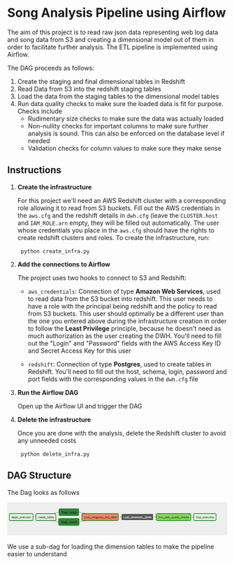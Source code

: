 # Song Analysis Pipeline using Airflow

The aim of this project is to read raw json data representing web log data and song data from S3 and creating a dimensional model out of them in order to facilitate further analysis. The ETL pipeline is implemented using Airflow.

The DAG proceeds as follows:
1. Create the staging and final dimensional tables in Redshift 
1. Read Data from S3 into the redshift staging tables
1. Load the data from the staging tables to the dimensional model tables
1. Run data quality checks to make sure the loaded data is fit for purpose. Checks include
	- Rudimentary size checks to make sure the data was actually loaded
    - Non-nullity checks for important columns to make sure further analysis is sound. This can also be enforced on the database level if needed
    - Validation checks for column values to make sure they make sense

## Instructions

1. **Create the infrastructure**

    For this project we'll need an AWS Redshift cluster with a corresponding role allowing it to read from S3 buckets. Fill out the AWS credentials in the `aws.cfg` and the redshift details in `dwh.cfg` (leave the `CLUSTER.host` and `IAM_ROLE.arn` empty, they will be filled out automatically. The user whose credentials you place in the `aws.cfg` should have the rights to create redshift clusters and roles. To create the infrastructure, run:

		python create_infra.py

1. **Add the connections to Airflow**

    The project uses two hooks to connect to S3 and Redshift:

    - `aws_credentials`: Connection of type **Amazon Web Services**, used to read data from the S3 bucket into redshift. This user needs to have a role with the principal being redshift and the policy to read from S3 buckets. This user should optimally be a different user than the one you entered above during the infrastructure creation in order to follow the **Least Privilege** principle, because he doesn't need as much authorization as the user creating the DWH. You'll need to fill out the "Login" and "Password" fields with the AWS Access Key ID and Secret Access Key for this user

    - `redshift`: Connection of type **Postgres**, used to create tables in Redshift. You'll need to fill out the host, schema, login, password and port fields with the corresponding values in the `dwh.cfg` file

1. **Run the Airflow DAG**

    Open up the Airflow UI and trigger the DAG


1. **Delete the infrastructure**

    Once you are done with the analysis, delete the Redshift cluster to avoid any unneeded costs

		python delete_infra.py
        
## DAG Structure

The Dag looks as follows

![Finished DAG](./docs/dag.png)

We use a sub-dag for loading the dimension tables to make the pipeline easier to understand
